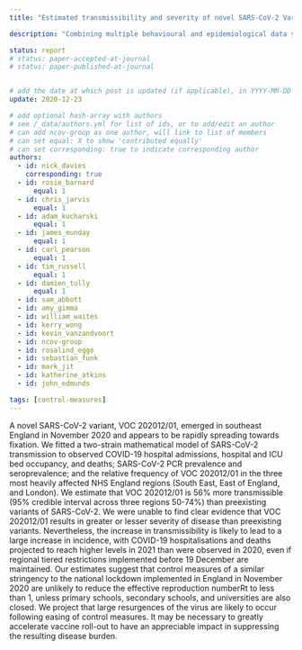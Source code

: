 ```yaml
---
title: "Estimated transmissibility and severity of novel SARS-CoV-2 Variant of Concern 202012/01 in England"

description: "Combining multiple behavioural and epidemiological data sources with mathematical models, we analysed the transmissibility and severity of novel SARS-CoV-2 Variant of Concern 202012/01 in England."

status: report
# status: paper-accepted-at-journal
# status: paper-published-at-journal


# add the date at which post is updated (if applicable), in YYYY-MM-DD
update: 2020-12-23

# add optional hash-array with authors
# see /_data/authors.yml for list of ids, or to add/edit an author
# can add ncov-group as one author, will link to list of members
# can set equal: X to show 'contributed equally'
# can set corresponding: true to indicate corresponding author 
authors:
  - id: nick_davies
    corresponding: true
  - id: rosie_barnard
      equal: 1
  - id: chris_jarvis
      equal: 1
  - id: adam_kucharski
      equal: 1
  - id: james_munday
      equal: 1
  - id: carl_pearson
      equal: 1
  - id: tim_russell
      equal: 1
  - id: damien_tully
      equal: 1
  - id: sam_abbott
  - id: amy_gimma
  - id: william_waites
  - id: kerry_wong
  - id: kevin_vanzandvoort
  - id: ncov-group
  - id: rosalind_eggo
  - id: sebastian_funk
  - id: mark_jit
  - id: katherine_atkins
  - id: john_edmunds

tags: [control-measures]
---
```


A novel SARS-CoV-2 variant, VOC 202012/01, emerged in southeast England in November 2020 and appears to be rapidly spreading towards fixation. We fitted a two-strain mathematical model of SARS-CoV-2 transmission to observed COVID-19 hospital admissions, hospital and ICU bed occupancy, and deaths; SARS-CoV-2 PCR prevalence and seroprevalence; and the relative frequency of VOC 202012/01 in the three most heavily affected NHS England regions (South East, East of England, and London). We estimate that VOC 202012/01 is 56% more transmissible (95% credible interval across three regions 50-74%) than preexisting variants of SARS-CoV-2. We were unable to find clear evidence that VOC 202012/01 results in greater or lesser severity of disease than preexisting variants. Nevertheless, the increase in transmissibility is likely to lead to a large increase in incidence, with COVID-19 hospitalisations and deaths projected to reach higher levels in 2021 than were observed in 2020, even if regional tiered restrictions implemented before 19 December are maintained. Our estimates suggest that control measures of a similar stringency to the national lockdown implemented in England in November 2020 are unlikely to reduce the effective reproduction number ​R​t​ to less than 1, unless primary schools, secondary schools, and universities are also closed. We project that large resurgences of the virus are likely to occur following easing of control measures. It may be necessary to greatly accelerate vaccine roll-out to have an appreciable impact in suppressing the resulting disease burden.

